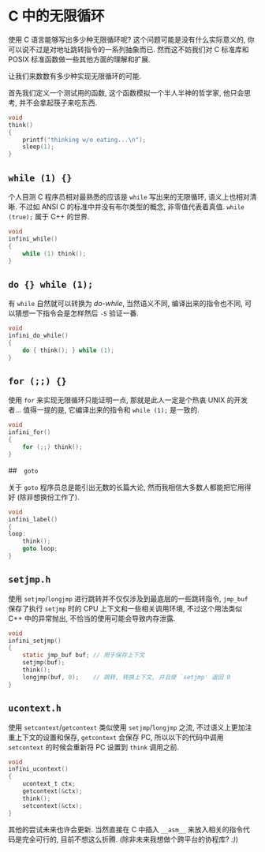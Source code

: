 # C 中的无限循环

使用 C 语言能够写出多少种无限循环呢?  这个问题可能是没有什么实际意义的,
你可以说不过是对地址跳转指令的一系列抽象而已.  然而这不妨我们对 C 标准库和 POSIX
标准函数做一些其他方面的理解和扩展.

让我们来数数有多少种实现无限循环的可能.

首先我们定义一个测试用的函数, 这个函数模拟一个半人半神的哲学家, 他只会思考,
并不会拿起筷子来吃东西.

```c
void
think()
{
    printf("thinking w/o eating...\n");
    sleep(1);
}
```

## `while (1) {}`

个人目测 C 程序员相对最熟悉的应该是 `while` 写出来的无限循环, 语义上也相对清晰.
不过如 ANSI C 的标准中并没有布尔类型的概念, 非零值代表着真值.  `while (true);`
属于 C++ 的世界.

```c
void
infini_while()
{
    while (1) think();
}
```

## `do {} while (1);`

有 `while` 自然就可以转换为 *do-while*, 当然语义不同, 编译出来的指令也不同,
可以猜想一下指令会是怎样然后 `-S` 验证一番.

```c
void
infini_do_while()
{
    do { think(); } while (1);
}
```

## `for (;;) {}`

使用 `for` 来实现无限循环只能证明一点, 那就是此人一定是个热衷 UNIX 的开发者...
值得一提的是, 它编译出来的指令和 `while (1);` 是一致的.

```c
void
infini_for()
{
    for (;;) think();
}
```

##　`goto`

关于 `goto` 程序员总是能引出无数的长篇大论, 然而我相信大多数人都能把它用得好
(除非想换份工作了).

```c
void
infini_label()
{
loop:
    think();
    goto loop;
}
```

## `setjmp.h`

使用 `setjmp`/`longjmp` 进行跳转并不仅仅涉及到最底层的一些跳转指令, `jmp_buf`
保存了执行 `setjmp` 时的 CPU 上下文和一些相关调用环境, 不过这个用法类似 C++
中的异常抛出, 不恰当的使用可能会导致内存泄露.

```c
void
infini_setjmp()
{
    static jmp_buf buf; // 用于保存上下文
    setjmp(buf);
    think();
    longjmp(buf, 0);    // 跳转, 转换上下文, 并且使 `setjmp' 返回 0
}
```

## `ucontext.h`

使用 `setcontext`/`getcontext` 类似使用 `setjmp`/`longjmp` 之流,
不过语义上更加注重上下文的设置和保存, `getcontext` 会保存 PC,
所以以下的代码中调用 `setcontext` 的时候会重新将 PC 设置到 `think` 调用之前.

```c
void
infini_ucontext()
{
    ucontext_t ctx;
    getcontext(&ctx);
    think();
    setcontext(&ctx);
}
```

其他的尝试未来也许会更新.  当然直接在 C 中插入 `__asm__`
来放入相关的指令代码是完全可行的, 目前不想这么折腾.
(除非未来我想做个跨平台的协程库? *:)*)
